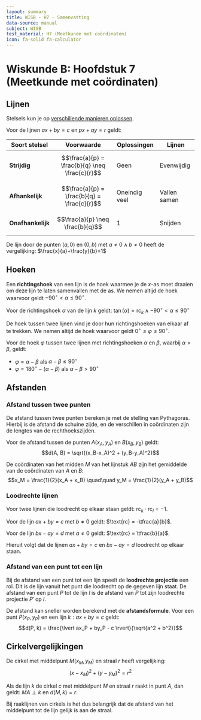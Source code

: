 ```yaml
---
layout: summary
title: WISB - H7 - Samenvatting
data-source: manual
subject: WISB
test_material: H7 (Meetkunde met coördinaten)
icon: fa-solid fa-calculator
---
```


# Wiskunde B: Hoofdstuk 7 (Meetkunde met coördinaten)

## Lijnen

Stelsels kun je op [verschillende manieren oplossen](../../4VWO/P3/wisb_h4#getallenparen-en-stelsels).

Voor de lijnen $ax+by=c$ en $px+qy=r$ geldt:

| Soort stelsel     | Voorwaarde                                     | Oplossingen   | Lijnen       |
| ----------------- | ---------------------------------------------- | ------------- | ------------ |
| **Strijdig**      | $$\frac{a}{p} = \frac{b}{q} \neq \frac{c}{r}$$ | Geen          | Evenwijdig   |
| **Afhankelijk**   | $$\frac{a}{p} = \frac{b}{q} = \frac{c}{r}$$    | Oneindig veel | Vallen samen |
| **Onafhankelijk** | $$\frac{a}{p} \neq \frac{b}{q}$$               | 1             | Snijden      |

De lijn door de punten $(a, 0)$ en $(0, b)$ met $a \neq 0 \land b \neq 0$ heeft de vergelijking: $\frac{x}{a}+\frac{y}{b}=1$

## Hoeken

Een **richtingshoek** van een lijn is de hoek waarmee je de $x$-as moet draaien om deze lijn te laten samenvallen met de as. We nemen altijd de hoek waarvoor geldt $-90^{\circ} < \alpha \leq 90^{\circ}$.

Voor de richtingshoek $\alpha$ van de lijn $k$ geldt: $\tan (\alpha) = \text{rc}_k \land -90^{\circ} < \alpha \leq 90^{\circ}$

De hoek tussen twee lijnen vind je door hun richtingshoeken van elkaar af te trekken. We nemen altijd de hoek waarvoor geldt $0^{\circ} \leq \varphi \leq 90^{\circ}$.

Voor de hoek $\varphi$ tussen twee lijnen met richtingshoeken $\alpha$ en $\beta$, waarbij $\alpha > \beta$, geldt:

- $\varphi = \alpha - \beta$ als $\alpha - \beta \leq 90^{\circ}$
- $\varphi = 180^{\circ} - (\alpha - \beta)$ als $\alpha - \beta > 90^{\circ}$

## Afstanden

### Afstand tussen twee punten

De afstand tussen twee punten bereken je met de stelling van Pythagoras. Hierbij is de afstand de schuine zijde, en de verschillen in coördinaten zijn de lengtes van de rechthoekszijden.

Voor de afstand tussen de punten $A(x_A, y_A)$ en $B(x_B, y_B)$ geldt:
$$d(A, B) = \sqrt{(x_B-x_A)^2 + (y_B-y_A)^2}$$

De coördinaten van het midden $M$ van het lijnstuk $AB$ zijn het gemiddelde van de coördinaten van $A$ en $B$:
$$x_M = \frac{1}{2}(x_A + x_B) \quad\quad y_M = \frac{1}{2}(y_A + y_B)$$

### Loodrechte lijnen

Voor twee lijnen die loodrecht op elkaar staan geldt: $\text{rc}_k \cdot \text{rc}_l = -1$.

Voor de lijn $ax+by=c$ met $b \neq 0$ geldt: $\text{rc} = -\tfrac{a}{b}$.

Voor de lijn $bx - ay = d$ met $a \neq 0$ geldt: $\text{rc} = \tfrac{b}{a}$.

Hieruit volgt dat de lijnen $ax+by=c$ en $bx-ay=d$ loodrecht op elkaar staan.

### Afstand van een punt tot een lijn

Bij de afstand van een punt tot een lijn speelt de **loodrechte projectie** een rol. Dit is de lijn vanuit het punt die loodrecht op de gegeven lijn staat. De afstand van een punt $P$ tot de lijn $l$ is de afstand van $P$ tot zijn loodrechte projectie $P'$ op $l$.

De afstand kan sneller worden berekend met de **afstandsformule**. Voor een punt $P(x_P, y_P)$ en een lijn $k: ax + by = c$ geldt:
$$d(P, k) = \frac{\lvert ax_P + by_P - c \rvert}{\sqrt{a^2 + b^2}}$$

## Cirkelvergelijkingen

De cirkel met middelpunt $M(x_M, y_M)$ en straal $r$ heeft vergelijking:
$$(x - x_M)^2 + (y - y_M)^2 = r^2$$

Als de lijn $k$ de cirkel $c$ met middelpunt $M$ en straal $r$ raakt in punt $A$, dan geldt: $MA \perp k$ en $d(M, k) = r$.

Bij raaklijnen van cirkels is het dus belangrijk dat de afstand van het middelpunt tot de lijn gelijk is aan de straal.
